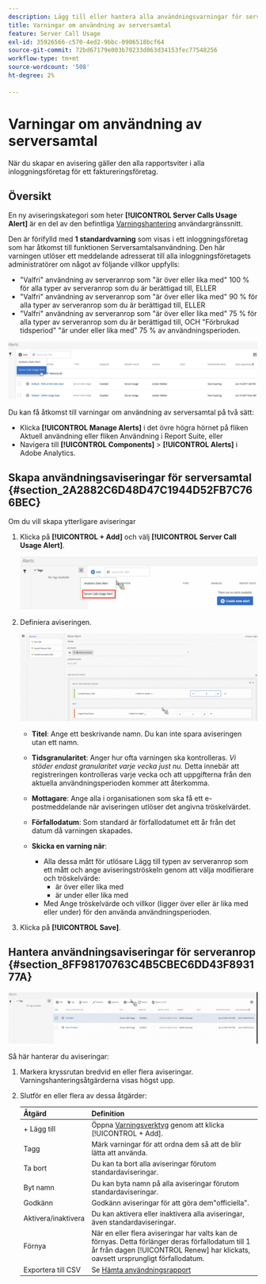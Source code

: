 ```yaml
---
description: Lägg till eller hantera alla användningsvarningar för servern. När du skapar en avisering gäller den alla rapportsviter i alla inloggningsföretag för ett faktureringsföretag.
title: Varningar om användning av serversamtal
feature: Server Call Usage
exl-id: 35926566-c570-4ed2-9bbc-0906518bcf64
source-git-commit: 72bd67179e003b70233d863d34153fec77548256
workflow-type: tm+mt
source-wordcount: '508'
ht-degree: 2%

---
```


# Varningar om användning av serversamtal

När du skapar en avisering gäller den alla rapportsviter i alla inloggningsföretag för ett faktureringsföretag.

## Översikt

En ny aviseringskategori som heter **[!UICONTROL Server Calls Usage Alert]** är en del av den befintliga [Varningshantering](https://experienceleague.adobe.com/docs/analytics/analyze/analysis-workspace/virtual-analyst/intelligent-alerts/intellligent-alerts.html) användargränssnitt.

Den är förifylld med **1 standardvarning** som visas i ett inloggningsföretag som har åtkomst till funktionen Serversamtalsanvändning. Den här varningen utlöser ett meddelande adresserat till alla inloggningsföretagets administratörer om något av följande villkor uppfylls:

* &quot;Valfri&quot; användning av serveranrop som &quot;är över eller lika med&quot; 100 % för alla typer av serveranrop som du är berättigad till, ELLER
* &quot;Valfri&quot; användning av serveranrop som &quot;är över eller lika med&quot; 90 % för alla typer av serveranrop som du är berättigad till, ELLER
* &quot;Valfri&quot; användning av serveranrop som &quot;är över eller lika med&quot; 75 % för alla typer av serveranrop som du är berättigad till, OCH &quot;Förbrukad tidsperiod&quot; &quot;är under eller lika med&quot; 75 % av användningsperioden.

![](assets/alerts.png)

Du kan få åtkomst till varningar om användning av serversamtal på två sätt:

* Klicka **[!UICONTROL Manage Alerts]** i det övre högra hörnet på fliken Aktuell användning eller fliken Användning i Report Suite, eller
* Navigera till **[!UICONTROL Components]** > **[!UICONTROL Alerts]** i Adobe Analytics.

## Skapa användningsaviseringar för serversamtal {#section_2A2882C6D48D47C1944D52FB7C766BEC}

Om du vill skapa ytterligare aviseringar

1. Klicka på **[!UICONTROL + Add]** och välj **[!UICONTROL Server Call Usage Alert]**.

   ![](assets/server_call_alert.png)

1. Definiera aviseringen.

   ![](assets/sc_alert.png)

   * **Titel**: Ange ett beskrivande namn. Du kan inte spara aviseringen utan ett namn.
   * **Tidsgranularitet**: Anger hur ofta varningen ska kontrolleras. *Vi stöder endast granularitet varje vecka just nu.* Detta innebär att registreringen kontrolleras varje vecka och att uppgifterna från den aktuella användningsperioden kommer att återkomma.
   * **Mottagare**: Ange alla i organisationen som ska få ett e-postmeddelande när aviseringen utlöser det angivna tröskelvärdet.
   * **Förfallodatum**: Som standard är förfallodatumet ett år från det datum då varningen skapades.
   * **Skicka en varning när**:

      * Alla dessa mått för utlösare Lägg till typen av serveranrop som ett mått och ange aviseringströskeln genom att välja modifierare och tröskelvärde:
         * är över eller lika med
         * är under eller lika med
      * Med Ange tröskelvärde och villkor (ligger över eller är lika med eller under) för den använda användningsperioden.

1. Klicka på **[!UICONTROL Save]**.

## Hantera användningsaviseringar för serveranrop {#section_8FF98170763C4B5CBEC6DD43F893177A}

![](assets/alert_mgmt.png)

Så här hanterar du aviseringar:

1. Markera kryssrutan bredvid en eller flera aviseringar. Varningshanteringsåtgärderna visas högst upp.
1. Slutför en eller flera av dessa åtgärder:

   | Åtgärd | Definition |
   |--- |--- |
   | + Lägg till | Öppna [Varningsverktyg](/help/admin/c-server-call-usage/scu-alerts.md) genom att klicka  [!UICONTROL + Add]. |
   | Tagg | Märk varningar för att ordna dem så att de blir lätta att använda. |
   | Ta bort | Du kan ta bort alla aviseringar förutom standardaviseringar. |
   | Byt namn | Du kan byta namn på alla aviseringar förutom standardaviseringar. |
   | Godkänn | Godkänn aviseringar för att göra dem&quot;officiella&quot;. |
   | Aktivera/inaktivera | Du kan aktivera eller inaktivera alla aviseringar, även standardaviseringar. |
   | Förnya | När en eller flera aviseringar har valts kan de förnyas. Detta förlänger deras förfallodatum till 1 år från dagen [!UICONTROL Renew] har klickats, oavsett ursprungligt förfallodatum. |
   | Exportera till CSV | Se [Hämta användningsrapport](/help/admin/c-server-call-usage/report-suite-usage.md) |
